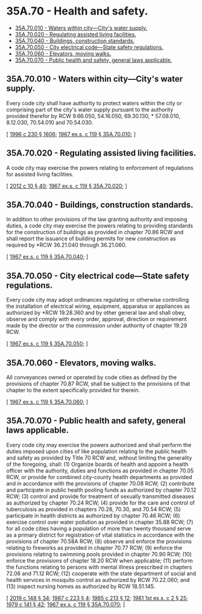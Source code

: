 # 35A.70 - Health and safety.
* [35A.70.010 - Waters within city—City's water supply.](#35a70010---waters-within-citycitys-water-supply)
* [35A.70.020 - Regulating assisted living facilities.](#35a70020---regulating-assisted-living-facilities)
* [35A.70.040 - Buildings, construction standards.](#35a70040---buildings-construction-standards)
* [35A.70.050 - City electrical code—State safety regulations.](#35a70050---city-electrical-codestate-safety-regulations)
* [35A.70.060 - Elevators, moving walks.](#35a70060---elevators-moving-walks)
* [35A.70.070 - Public health and safety, general laws applicable.](#35a70070---public-health-and-safety-general-laws-applicable)
## 35A.70.010 - Waters within city—City's water supply.
Every code city shall have authority to protect waters within the city or comprising part of the city's water supply pursuant to the authority provided therefor by RCW 9.66.050, 54.16.050, 69.30.130, * 57.08.010, 8.12.030, 70.54.010 and 70.54.030.

\[ [1996 c 230 § 1606](https://lawfilesext.leg.wa.gov/biennium/1995-96/Pdf/Bills/Session%20Laws/Senate/6091-S.SL.pdf?cite=1996%20c%20230%20§%201606); [1967 ex.s. c 119 § 35A.70.010](https://leg.wa.gov/CodeReviser/documents/sessionlaw/1967ex1c119.pdf?cite=1967%20ex.s.%20c%20119%20§%2035A.70.010); \]

## 35A.70.020 - Regulating assisted living facilities.
A code city may exercise the powers relating to enforcement of regulations for assisted living facilities.

\[ [2012 c 10 § 40](https://lawfilesext.leg.wa.gov/biennium/2011-12/Pdf/Bills/Session%20Laws/House/2056-S.SL.pdf?cite=2012%20c%2010%20§%2040); [1967 ex.s. c 119 § 35A.70.020](https://leg.wa.gov/CodeReviser/documents/sessionlaw/1967ex1c119.pdf?cite=1967%20ex.s.%20c%20119%20§%2035A.70.020); \]

## 35A.70.040 - Buildings, construction standards.
In addition to other provisions of the law granting authority and imposing duties, a code city may exercise the powers relating to providing standards for the construction of buildings as provided in chapter 70.86 RCW and shall report the issuance of building permits for new construction as required by *RCW 36.21.040 through 36.21.060.

\[ [1967 ex.s. c 119 § 35A.70.040](https://leg.wa.gov/CodeReviser/documents/sessionlaw/1967ex1c119.pdf?cite=1967%20ex.s.%20c%20119%20§%2035A.70.040); \]

## 35A.70.050 - City electrical code—State safety regulations.
Every code city may adopt ordinances regulating or otherwise controlling the installation of electrical wiring, equipment, apparatus or appliances as authorized by *RCW 19.28.360 and by other general law and shall obey, observe and comply with every order, approval, direction or requirement made by the director or the commission under authority of chapter 19.29 RCW.

\[ [1967 ex.s. c 119 § 35A.70.050](https://leg.wa.gov/CodeReviser/documents/sessionlaw/1967ex1c119.pdf?cite=1967%20ex.s.%20c%20119%20§%2035A.70.050); \]

## 35A.70.060 - Elevators, moving walks.
All conveyances owned or operated by code cities as defined by the provisions of chapter 70.87 RCW, shall be subject to the provisions of that chapter to the extent specifically provided for therein.

\[ [1967 ex.s. c 119 § 35A.70.060](https://leg.wa.gov/CodeReviser/documents/sessionlaw/1967ex1c119.pdf?cite=1967%20ex.s.%20c%20119%20§%2035A.70.060); \]

## 35A.70.070 - Public health and safety, general laws applicable.
Every code city may exercise the powers authorized and shall perform the duties imposed upon cities of like population relating to the public health and safety as provided by Title 70 RCW and, without limiting the generality of the foregoing, shall: (1) Organize boards of health and appoint a health officer with the authority, duties and functions as provided in chapter 70.05 RCW, or provide for combined city-county health departments as provided and in accordance with the provisions of chapter 70.08 RCW; (2) contribute and participate in public health pooling funds as authorized by chapter 70.12 RCW; (3) control and provide for treatment of sexually transmitted diseases as authorized by chapter 70.24 RCW; (4) provide for the care and control of tuberculosis as provided in chapters 70.28, 70.30, and 70.54 RCW; (5) participate in health districts as authorized by chapter 70.46 RCW; (6) exercise control over water pollution as provided in chapter 35.88 RCW; (7) for all code cities having a population of more than twenty thousand serve as a primary district for registration of vital statistics in accordance with the provisions of chapter 70.58A RCW; (8) observe and enforce the provisions relating to fireworks as provided in chapter 70.77 RCW; (9) enforce the provisions relating to swimming pools provided in chapter 70.90 RCW; (10) enforce the provisions of chapter 18.20 RCW when applicable; (11) perform the functions relating to persons with mental illness prescribed in chapters 72.06 and 71.12 RCW; (12) cooperate with the state department of social and health services in mosquito control as authorized by RCW 70.22.060; and (13) inspect nursing homes as authorized by RCW 18.51.145.

\[ [2019 c 148 § 34](https://lawfilesext.leg.wa.gov/biennium/2019-20/Pdf/Bills/Session%20Laws/Senate/5332-S.SL.pdf?cite=2019%20c%20148%20§%2034); [1987 c 223 § 4](https://leg.wa.gov/CodeReviser/documents/sessionlaw/1987c223.pdf?cite=1987%20c%20223%20§%204); [1985 c 213 § 12](https://leg.wa.gov/CodeReviser/documents/sessionlaw/1985c213.pdf?cite=1985%20c%20213%20§%2012); [1981 1st ex.s. c 2 § 25](https://leg.wa.gov/CodeReviser/documents/sessionlaw/1981ex1c2.pdf?cite=1981%201st%20ex.s.%20c%202%20§%2025); [1979 c 141 § 42](https://leg.wa.gov/CodeReviser/documents/sessionlaw/1979c141.pdf?cite=1979%20c%20141%20§%2042); [1967 ex.s. c 119 § 35A.70.070](https://leg.wa.gov/CodeReviser/documents/sessionlaw/1967ex1c119.pdf?cite=1967%20ex.s.%20c%20119%20§%2035A.70.070); \]

